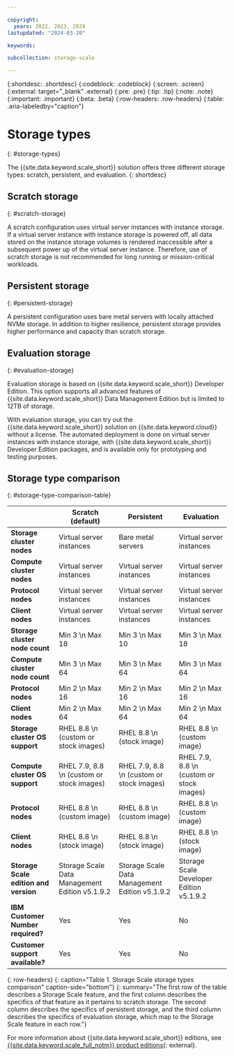```yaml
---

copyright:
  years: 2022, 2023, 2024
lastupdated: "2024-03-20"

keywords: 

subcollection: storage-scale

---
```


{:shortdesc: .shortdesc}
{:codeblock: .codeblock}
{:screen: .screen}
{:external: target="_blank" .external}
{:pre: .pre}
{:tip: .tip}
{:note: .note}
{:important: .important}
{:beta: .beta}
{:row-headers: .row-headers}
{:table: .aria-labeledby="caption"}

# Storage types
{: #storage-types}

The {{site.data.keyword.scale_short}} solution offers three different storage types: scratch, persistent, and evaluation. 
{: shortdesc}

## Scratch storage
{: #scratch-storage}

A scratch configuration uses virtual server instances with instance storage. If a virtual server instance with instance storage is powered off, all data stored on the instance storage volumes is rendered inaccessible after a subsequent power up of the virtual server instance. Therefore, use of scratch storage is not recommended for long running or mission-critical workloads.

## Persistent storage
{: #persistent-storage}

A persistent configuration uses bare metal servers with locally attached NVMe storage. In addition to higher resilience, persistent storage provides higher performance and capacity than scratch storage.

## Evaluation storage
{: #evaluation-storage}

Evaluation storage is based on {{site.data.keyword.scale_short}} Developer Edition. This option supports all advanced features of {{site.data.keyword.scale_short}} Data Management Edition but is limited to 12TB of storage.

With evaluation storage, you can try out the {{site.data.keyword.scale_short}} solution on {{site.data.keyword.cloud}} without a license. The automated deployment is done on virtual server instances with instance storage, with {{site.data.keyword.scale_short}} Developer Edition packages, and is available only for prototyping and testing purposes.

## Storage type comparison
{: #storage-type-comparison-table}

|      | Scratch (default) | Persistent | Evaluation |
| ---- | ----------------- | ---------- | ---------- |
| **Storage cluster nodes** | Virtual server instances | Bare metal servers | Virtual server instances |
| **Compute cluster nodes** | Virtual server instances | Virtual server instances | Virtual server instances |
| **Protocol nodes** | Virtual server instances | Virtual server instances | Virtual server instances |
| **Client nodes** | Virtual server instances | Virtual server instances | Virtual server instances |
| **Storage cluster node count** | Min 3  \n Max 18 | Min 3  \n Max 10 | Min 3  \n Max 18 |
| **Compute cluster node count** | Min 3  \n Max 64 | Min 3  \n Max 64 | Min 3  \n Max 64 |
| **Protocol nodes** | Min 2  \n Max 16 | Min 2  \n Max 16 | Min 2  \n Max 16 |
| **Client nodes** | Min 2  \n Max 64 | Min 2  \n Max 64 | Min 2  \n Max 64 |
| **Storage cluster OS support** | RHEL 8.8  \n (custom or stock images) | RHEL 8.8  \n (stock image) | RHEL 8.8  \n (custom image) |
| **Compute cluster OS support** | RHEL 7.9, 8.8  \n (custom or stock images) | RHEL 7.9, 8.8  \n (custom or stock images) | RHEL 7.9, 8.8  \n (custom or stock images) |
| **Protocol nodes** | RHEL 8.8  \n (custom image) | RHEL 8.8  \n (custom image) | RHEL 8.8  \n (custom image) |
| **Client nodes** | RHEL 8.8  \n (stock image) | RHEL 8.8  \n (stock image) | RHEL 8.8  \n (stock image) |
| **Storage Scale edition and version** | Storage Scale Data Management Edition v5.1.9.2 | Storage Scale Data Management Edition v5.1.9.2 | Storage Scale Developer Edition v5.1.9.2 |
| **IBM Customer Number required?** | Yes | Yes | No |
| **Customer support available?** | Yes | Yes | No |
{: row-headers}
{: caption="Table 1. Storage Scale storage types comparison" caption-side="bottom"}
{: summary="The first row of the table describes a Storage Scale feature, and the first column describes the specifics of that feature as it pertains to scratch storage. The second column describes the specifics of persistent storage, and the third column describes the specifics of evaluation storage, which map to the Storage Scale feature in each row."}

For more information about {{site.data.keyword.scale_short}} editions, see [{{site.data.keyword.scale_full_notm}} product editions](https://www.ibm.com/docs/en/spectrum-scale/5.1.5?topic=overview-spectrum-scale-product-editions){: external}.
